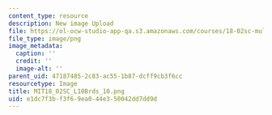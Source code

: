 ```yaml
---
content_type: resource
description: New image Upload
file: https://ol-ocw-studio-app-qa.s3.amazonaws.com/courses/18-02sc-multivariable-calculus-fall-2010/e1dc7f3bf3f69ea044e350042dd7dd9d_MIT18_02SC_L10Brds_10.png
file_type: image/png
image_metadata:
  caption: ''
  credit: ''
  image-alt: ''
parent_uid: 47187485-2c83-ac55-1b87-dcff9cb3f6cc
resourcetype: Image
title: MIT18_02SC_L10Brds_10.png
uid: e1dc7f3b-f3f6-9ea0-44e3-50042dd7dd9d
---
```

